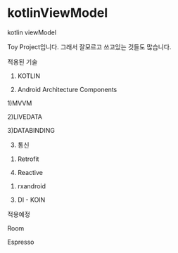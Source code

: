 # kotlinViewModel
kotlin viewModel

Toy Project입니다. 그래서 잘모르고 쓰고있는 것들도 많습니다.


적용된 기술
1. KOTLIN

2. Android Architecture Components


1)MVVM

2)LIVEDATA

3)DATABINDING


3. 통신


1) Retrofit


4. Reactive


1) rxandroid

3. DI - KOIN


적용예정


Room

Espresso



